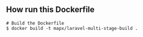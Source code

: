 ## How run this Dockerfile

```
# Build the Dockerfile
$ docker build -t mapx/laravel-multi-stage-build .
```